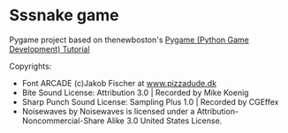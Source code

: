 # Sssnake game

Pygame project based on thenewboston's [Pygame (Python Game Development) Tutorial](https://www.youtube.com/watch?v=K5F-aGDIYaM)

Copyrights:
* Font ARCADE (c)Jakob Fischer at www.pizzadude.dk
* Bite Sound License: Attribution 3.0 | Recorded by Mike Koenig
* Sharp Punch Sound License: Sampling Plus 1.0 | Recorded by CGEffex
* Noisewaves by Noisewaves is licensed under a Attribution-Noncommercial-Share Alike 3.0 United States License. 